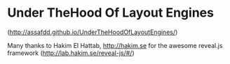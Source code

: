 #  Under TheHood Of Layout Engines
(http://assafdd.github.io/UnderTheHoodOfLayoutEngines/)


Many thanks to Hakim El Hattab, http://hakim.se for the awesome reveal.js framework (http://lab.hakim.se/reveal-js/#/)
